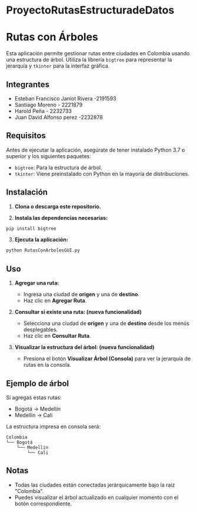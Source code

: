 # ProyectoRutasEstructuradeDatos

# Rutas con Árboles 

Esta aplicación permite gestionar rutas entre ciudades en Colombia usando una estructura de árbol. Utiliza la librería `bigtree` para representar la jerarquía y `tkinter` para la interfaz gráfica.


## Integrantes
- Esteban Francisco Janiot Rivera -2191593
- Santiago Moreno - 2221879
- Harold Peña - 2232733
- Juan David Alfonso perez -2232878



##  Requisitos

Antes de ejecutar la aplicación, asegúrate de tener instalado Python 3.7 o superior y los siguientes paquetes:

- `bigtree`: Para la estructura de árbol.
- `tkinter`: Viene preinstalado con Python en la mayoría de distribuciones.

##  Instalación

1. **Clona o descarga este repositorio.**

2. **Instala las dependencias necesarias:**

```bash
pip install bigtree
```

3. **Ejecuta la aplicación:**

```bash
python RutasConArbolesGUI.py
```

##  Uso

1. **Agregar una ruta:**
   - Ingresa una ciudad de **origen** y una de **destino**.
   - Haz clic en **Agregar Ruta**.

2. **Consultar si existe una ruta: (nueva funcionalidad)**
   - Selecciona una ciudad de **origen** y una de **destino** desde los menús desplegables.
   - Haz clic en **Consultar Ruta**.

3. **Visualizar la estructura del árbol: (nueva funcionalidad)**
   - Presiona el botón **Visualizar Árbol (Consola)** para ver la jerarquía de rutas en la consola.

##  Ejemplo de árbol

Si agregas estas rutas:
- Bogotá → Medellín  
- Medellín → Cali

La estructura impresa en consola será:

```
Colombia
└── Bogotá
    └── Medellín
        └── Cali
```

##  Notas

- Todas las ciudades están conectadas jerárquicamente bajo la raíz "Colombia".
- Puedes visualizar el árbol actualizado en cualquier momento con el botón correspondiente.
